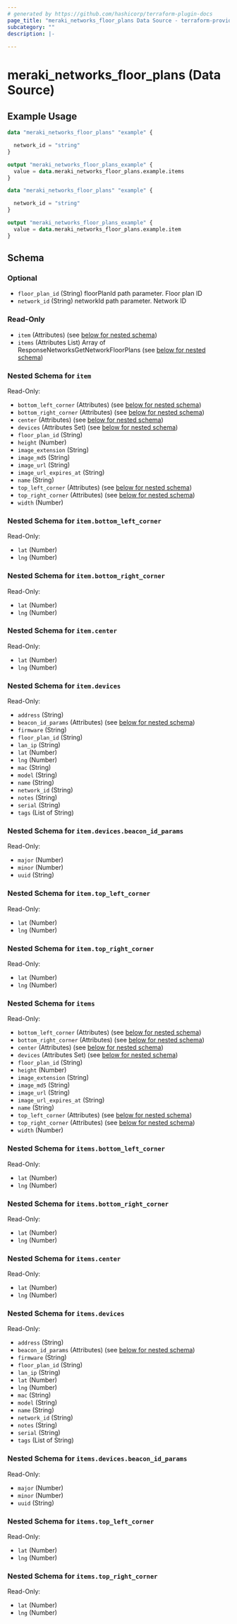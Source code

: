 ```yaml
---
# generated by https://github.com/hashicorp/terraform-plugin-docs
page_title: "meraki_networks_floor_plans Data Source - terraform-provider-meraki"
subcategory: ""
description: |-
  
---
```


# meraki_networks_floor_plans (Data Source)



## Example Usage

```terraform
data "meraki_networks_floor_plans" "example" {

  network_id = "string"
}

output "meraki_networks_floor_plans_example" {
  value = data.meraki_networks_floor_plans.example.items
}

data "meraki_networks_floor_plans" "example" {

  network_id = "string"
}

output "meraki_networks_floor_plans_example" {
  value = data.meraki_networks_floor_plans.example.item
}
```

<!-- schema generated by tfplugindocs -->
## Schema

### Optional

- `floor_plan_id` (String) floorPlanId path parameter. Floor plan ID
- `network_id` (String) networkId path parameter. Network ID

### Read-Only

- `item` (Attributes) (see [below for nested schema](#nestedatt--item))
- `items` (Attributes List) Array of ResponseNetworksGetNetworkFloorPlans (see [below for nested schema](#nestedatt--items))

<a id="nestedatt--item"></a>
### Nested Schema for `item`

Read-Only:

- `bottom_left_corner` (Attributes) (see [below for nested schema](#nestedatt--item--bottom_left_corner))
- `bottom_right_corner` (Attributes) (see [below for nested schema](#nestedatt--item--bottom_right_corner))
- `center` (Attributes) (see [below for nested schema](#nestedatt--item--center))
- `devices` (Attributes Set) (see [below for nested schema](#nestedatt--item--devices))
- `floor_plan_id` (String)
- `height` (Number)
- `image_extension` (String)
- `image_md5` (String)
- `image_url` (String)
- `image_url_expires_at` (String)
- `name` (String)
- `top_left_corner` (Attributes) (see [below for nested schema](#nestedatt--item--top_left_corner))
- `top_right_corner` (Attributes) (see [below for nested schema](#nestedatt--item--top_right_corner))
- `width` (Number)

<a id="nestedatt--item--bottom_left_corner"></a>
### Nested Schema for `item.bottom_left_corner`

Read-Only:

- `lat` (Number)
- `lng` (Number)


<a id="nestedatt--item--bottom_right_corner"></a>
### Nested Schema for `item.bottom_right_corner`

Read-Only:

- `lat` (Number)
- `lng` (Number)


<a id="nestedatt--item--center"></a>
### Nested Schema for `item.center`

Read-Only:

- `lat` (Number)
- `lng` (Number)


<a id="nestedatt--item--devices"></a>
### Nested Schema for `item.devices`

Read-Only:

- `address` (String)
- `beacon_id_params` (Attributes) (see [below for nested schema](#nestedatt--item--devices--beacon_id_params))
- `firmware` (String)
- `floor_plan_id` (String)
- `lan_ip` (String)
- `lat` (Number)
- `lng` (Number)
- `mac` (String)
- `model` (String)
- `name` (String)
- `network_id` (String)
- `notes` (String)
- `serial` (String)
- `tags` (List of String)

<a id="nestedatt--item--devices--beacon_id_params"></a>
### Nested Schema for `item.devices.beacon_id_params`

Read-Only:

- `major` (Number)
- `minor` (Number)
- `uuid` (String)



<a id="nestedatt--item--top_left_corner"></a>
### Nested Schema for `item.top_left_corner`

Read-Only:

- `lat` (Number)
- `lng` (Number)


<a id="nestedatt--item--top_right_corner"></a>
### Nested Schema for `item.top_right_corner`

Read-Only:

- `lat` (Number)
- `lng` (Number)



<a id="nestedatt--items"></a>
### Nested Schema for `items`

Read-Only:

- `bottom_left_corner` (Attributes) (see [below for nested schema](#nestedatt--items--bottom_left_corner))
- `bottom_right_corner` (Attributes) (see [below for nested schema](#nestedatt--items--bottom_right_corner))
- `center` (Attributes) (see [below for nested schema](#nestedatt--items--center))
- `devices` (Attributes Set) (see [below for nested schema](#nestedatt--items--devices))
- `floor_plan_id` (String)
- `height` (Number)
- `image_extension` (String)
- `image_md5` (String)
- `image_url` (String)
- `image_url_expires_at` (String)
- `name` (String)
- `top_left_corner` (Attributes) (see [below for nested schema](#nestedatt--items--top_left_corner))
- `top_right_corner` (Attributes) (see [below for nested schema](#nestedatt--items--top_right_corner))
- `width` (Number)

<a id="nestedatt--items--bottom_left_corner"></a>
### Nested Schema for `items.bottom_left_corner`

Read-Only:

- `lat` (Number)
- `lng` (Number)


<a id="nestedatt--items--bottom_right_corner"></a>
### Nested Schema for `items.bottom_right_corner`

Read-Only:

- `lat` (Number)
- `lng` (Number)


<a id="nestedatt--items--center"></a>
### Nested Schema for `items.center`

Read-Only:

- `lat` (Number)
- `lng` (Number)


<a id="nestedatt--items--devices"></a>
### Nested Schema for `items.devices`

Read-Only:

- `address` (String)
- `beacon_id_params` (Attributes) (see [below for nested schema](#nestedatt--items--devices--beacon_id_params))
- `firmware` (String)
- `floor_plan_id` (String)
- `lan_ip` (String)
- `lat` (Number)
- `lng` (Number)
- `mac` (String)
- `model` (String)
- `name` (String)
- `network_id` (String)
- `notes` (String)
- `serial` (String)
- `tags` (List of String)

<a id="nestedatt--items--devices--beacon_id_params"></a>
### Nested Schema for `items.devices.beacon_id_params`

Read-Only:

- `major` (Number)
- `minor` (Number)
- `uuid` (String)



<a id="nestedatt--items--top_left_corner"></a>
### Nested Schema for `items.top_left_corner`

Read-Only:

- `lat` (Number)
- `lng` (Number)


<a id="nestedatt--items--top_right_corner"></a>
### Nested Schema for `items.top_right_corner`

Read-Only:

- `lat` (Number)
- `lng` (Number)
